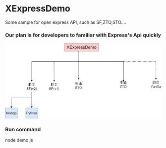 # XExpressDemo
Some sample for open express API, such as SF,ZTO,STO.... 

### Our plan is for developers to familiar with Express's Api quickly

![](https://github.com/sytpb/XExpressDemo/blob/master/images/plan.jpg)

### Run command 

node demo.js

